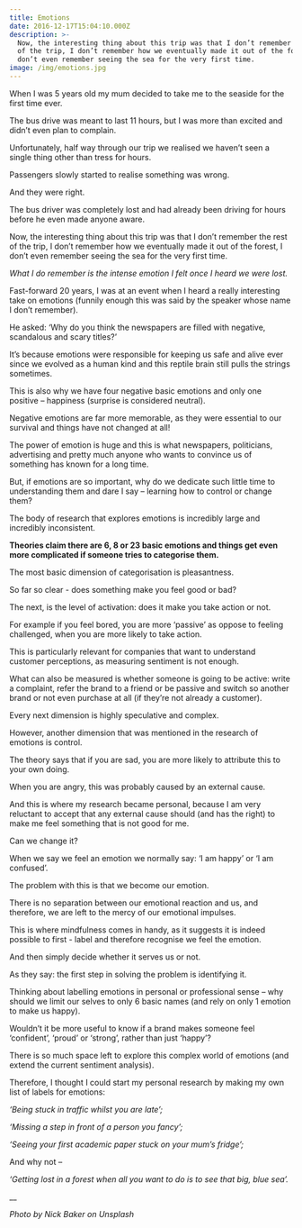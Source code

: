 ```yaml
---
title: Emotions
date: 2016-12-17T15:04:10.000Z
description: >-
  Now, the interesting thing about this trip was that I don’t remember the rest
  of the trip, I don’t remember how we eventually made it out of the forest, I
  don’t even remember seeing the sea for the very first time.
image: /img/emotions.jpg
---
```

When I was 5 years old my mum decided to take me to the seaside for the first time ever.

The bus drive was meant to last 11 hours, but I was more than excited and didn’t even plan to complain.

Unfortunately, half way through our trip we realised we haven’t seen a single thing other than tress for hours.

Passengers slowly started to realise something was wrong.

And they were right.

The bus driver was completely lost and had already been driving for hours before he even made anyone aware.

Now, the interesting thing about this trip was that I don’t remember the rest of the trip, I don’t remember how we eventually made it out of the forest, I don’t even remember seeing the sea for the very first time.

_What I do remember is the intense emotion I felt once I heard we were lost._

Fast-forward 20 years, I was at an event when I heard a really interesting take on emotions (funnily enough this was said by the speaker whose name I don’t remember).

He asked: ‘Why do you think the newspapers are filled with negative, scandalous and scary titles?’

It’s because emotions were responsible for keeping us safe and alive ever since we evolved as a human kind and this reptile brain still pulls the strings sometimes.

This is also why we have four negative basic emotions and only one positive – happiness (surprise is considered neutral).

Negative emotions are far more memorable, as they were essential to our survival and things have not changed at all!

The power of emotion is huge and this is what newspapers, politicians, advertising and pretty much anyone who wants to convince us of something has known for a long time.

But, if emotions are so important, why do we dedicate such little time to understanding them and dare I say – learning how to control or change them?

The body of research that explores emotions is incredibly large and incredibly inconsistent.

**Theories claim there are 6, 8 or 23 basic emotions and things get even more complicated if someone tries to categorise them.**

The most basic dimension of categorisation is pleasantness.

So far so clear - does something make you feel good or bad?

The next, is the level of activation: does it make you take action or not.

For example if you feel bored, you are more ‘passive’ as oppose to feeling challenged, when you are more likely to take action.

This is particularly relevant for companies that want to understand customer perceptions, as measuring sentiment is not enough. 

What can also be measured is whether someone is going to be active: write a complaint, refer the brand to a friend or be passive and switch so another brand or not even purchase at all (if they’re not already a customer).

Every next dimension is highly speculative and complex.

However, another dimension that was mentioned in the research of emotions is control.

The theory says that if you are sad, you are more likely to attribute this to your own doing.

When you are angry, this was probably caused by an external cause.

And this is where my research became personal, because I am very reluctant to accept that any external cause should (and has the right) to make me feel something that is not good for me.

Can we change it?

When we say we feel an emotion we normally say: ‘I am happy’ or ‘I am confused’. 

The problem with this is that we become our emotion.

There is no separation between our emotional reaction and us, and therefore, we are left to the mercy of our emotional impulses.

This is where mindfulness comes in handy, as it suggests it is indeed possible to first - label and therefore recognise we feel the emotion.

And then simply decide whether it serves us or not.

As they say: the first step in solving the problem is identifying it.

Thinking about labelling emotions in personal or professional sense – why should we limit our selves to only 6 basic names (and rely on only 1 emotion to make us happy).

Wouldn’t it be more useful to know if a brand makes someone feel ‘confident’, ‘proud’ or ‘strong’, rather than just ‘happy’?

There is so much space left to explore this complex world of emotions (and extend the current sentiment analysis). 

Therefore, I thought I could start my personal research by making my own list of labels for emotions:

_‘Being stuck in traffic whilst you are late’;_

_‘Missing a step in front of a person you fancy’;_

_‘Seeing your first academic paper stuck on your mum’s fridge’;_

And why not – 

_‘Getting lost in a forest when all you want to do is to see that big, blue sea’._

__

_Photo by Nick Baker on Unsplash_
